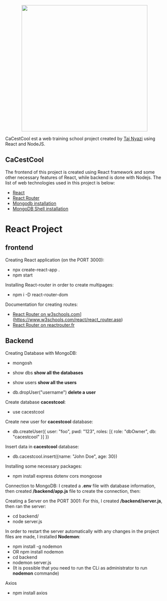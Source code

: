 

<p align="center"><a href="https://fr.reactjs.org/" target="_blank"><img src="https://logos-download.com/wp-content/uploads/2016/09/React_logo_wordmark.png" width="400"></a></p>

CaCestCool est a web training school project created by [Taj Nyazi](https://estracode.com) using React and NodeJS.

## CaCestCool

The frontend of this project is created using React framework and some other necessary features of React, while backend is done with Nodejs. The list of web technologies used in this project is below:
- [React](https://fr.reactjs.org/)
- [React Router](https://reactrouter.com/)
- [Mongodb installation](https://www.mongodb.com/try/download/community)
- [MongoDB Shell installation](https://www.mongodb.com/try/download/shell)




# React Project

## frontend

Creating React application (on the PORT 3000):
  - npx create-react-app .
  - npm start

Installing React-router in order to create multipages:
  - npm i -D react-router-dom

Documentation for creating routes:
  - [React Router on w3schools.com](https://www.w3schools.com/)](https://www.w3schools.com/react/react_router.asp)
  - [React Router on reactrouter.fr](https://reactrouter.com/docs/en/v6/getting-started/tutorial)


## Backend

Creating Database with MongoDB:
  - mongosh

  - show dbs **show all the databases**
  - show users **show all the users**
  - db.dropUser("username") **delete a user**

Create database **cacestcool**:
  - use cacestcool

Create new user for **cacestcool** database:
  - db.createUser({ user: "foo", pwd: "123", roles: [{ role: "dbOwner", db: "cacestcool" }] })

Insert data in **cacestcool** database:
  - db.cacestcool.insert({name: "John Doe", age: 30})

Installing some necessary packages:
  - npm install express dotenv cors mongoose

Connection to MongoDB:
I created a **.env** file with database information, then created **/backend/app.js** file to create the connection, then:

Creating a Server on the PORT 3001:
For this, I created **/backend/server.js**, then ran the server:
  - cd backend/
  - node server.js

In order to restart the server automatically with any changes in the project files are made, I installed **Nodemon**:
  - npm install -g nodemon
  - OR npm install nodemon
  - cd backend
  - nodemon server.js
  - (It is possible that you need to run the CLi as administrator to run **nodemon** commande)

Axios
  - npm install axios
